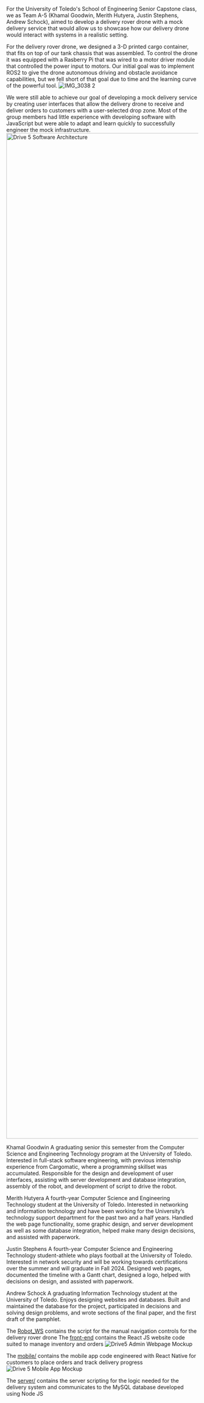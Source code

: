 For the University of Toledo's School of Engineering Senior Capstone class, we as Team A-5 (Khamal Goodwin, Merith Hutyera, Justin Stephens, Andrew Schock), aimed to develop a delivery rover drone with a mock delivery service that would allow us to showcase how our delivery drone would interact with systems in a realistic setting.

For the delivery rover drone, we designed a 3-D printed cargo container, that fits on top of our tank chassis that was assembled. To control the drone it was equipped with a Rasberry Pi that was wired to a motor driver module that controlled the power input to motors. Our initial goal was to implement ROS2 to give the drone autonomous driving and obstacle avoidance capabilities, but we fell short of that goal due to time and the learning curve of the powerful tool.
![IMG_3038 2](https://github.com/KhamalG/Senior-Capstone/assets/100321660/351898a8-d0bc-42a3-9d74-c7ac9aad8286)

We were still able to achieve our goal of developing a mock delivery service by creating user interfaces that allow the delivery drone to receive and deliver orders to customers with a user-selected drop zone. Most of the group members had little experience with developing software with JavaScript but were able to adapt and learn quickly to successfully engineer the mock infrastructure.
<img width="2633" alt="Drive 5 Software Architecture" src="https://github.com/KhamalG/Senior-Capstone/assets/100321660/fef07b82-b4d7-44cf-b01c-8b7e45fead4b">

Khamal Goodwin
A graduating senior this semester from the Computer Science and Engineering Technology program at the University of Toledo.  Interested in full-stack software engineering, with previous internship experience from Cargomatic, where a programming skillset was accumulated. Responsible for the design and development of user interfaces, assisting with server development and database integration, assembly of the robot, and development of script to drive the robot. 

Merith Hutyera 
A fourth-year Computer Science and Engineering Technology student at the University of Toledo.  Interested in networking and information technology and have been working for the University’s technology support department for the past two and a half years.  Handled the web page functionality, some graphic design, and server development as well as some database integration, helped make many design decisions, and assisted with paperwork. 

Justin Stephens
A fourth-year Computer Science and Engineering Technology student-athlete who plays football at the University of Toledo. Interested in network security and will be working towards certifications over the summer and will graduate in Fall 2024. Designed web pages, documented the timeline with a Gantt chart, designed a logo, helped with decisions on design, and assisted with paperwork. 

Andrew Schock
A graduating Information Technology student at the University of Toledo. Enjoys designing websites and databases. Built and maintained the database for the project, participated in decisions and solving design problems, and wrote sections of the final paper, and the first draft of the pamphlet. 

The [Robot_WS](https://github.com/KhamalG/Senior-Capstone/tree/main/robot_ws) contains the script for the manual navigation controls for the delivery rover drone
The [front-end](https://github.com/KhamalG/Senior-Capstone#:~:text=33%20Commits-,front%2Dend,-done%20for%20now) contains the React JS website code suited to manage inventory and orders
![Drive5 Admin Webpage Mockup](https://github.com/KhamalG/Senior-Capstone/assets/100321660/f7900b1d-e055-4a6f-8d3c-beb43657f5ab)

The [mobile/](https://github.com/KhamalG/Senior-Capstone#:~:text=50%20minutes%20ago-,mobile,-finished%20enough%20for) contains the mobile app code engineered with React Native for customers to place orders and track delivery progress
![Drive 5 Mobile App Mockup](https://github.com/KhamalG/Senior-Capstone/assets/100321660/ade14b18-0bae-4dc5-a1f7-f0a488d0732d)

The [server/](https://github.com/KhamalG/Senior-Capstone#:~:text=5%20days%20ago-,server,-finished%20enough%20for) contains the server scripting for the logic needed for the delivery system and communicates to the MySQL database developed using Node JS
